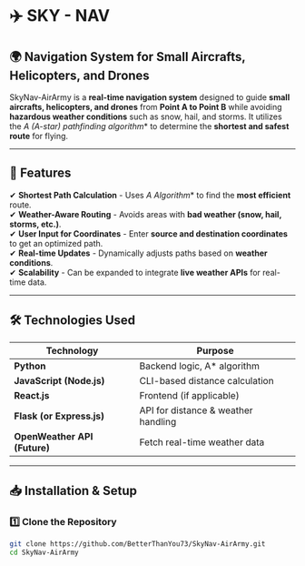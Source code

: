 
# ✈️ SKY - NAV

## 🌍 Navigation System for Small Aircrafts, Helicopters, and Drones

SkyNav-AirArmy is a **real-time navigation system** designed to guide **small aircrafts, helicopters, and drones** from **Point A to Point B** while avoiding **hazardous weather conditions** such as snow, hail, and storms. It utilizes the **A* (A-star) pathfinding algorithm** to determine the **shortest and safest route** for flying.

---

## 🚀 Features
✔ **Shortest Path Calculation** - Uses **A* Algorithm** to find the **most efficient** route.  
✔ **Weather-Aware Routing** - Avoids areas with **bad weather (snow, hail, storms, etc.)**.  
✔ **User Input for Coordinates** - Enter **source and destination coordinates** to get an optimized path.  
✔ **Real-time Updates** - Dynamically adjusts paths based on **weather conditions**.  
✔ **Scalability** - Can be expanded to integrate **live weather APIs** for real-time data.  

---

## 🛠️ Technologies Used
| **Technology** | **Purpose** |
|--------------|------------|
| **Python** | Backend logic, A* algorithm |
| **JavaScript (Node.js)** | CLI-based distance calculation |
| **React.js** | Frontend (if applicable) |
| **Flask (or Express.js)** | API for distance & weather handling |
| **OpenWeather API (Future)** | Fetch real-time weather data |

---

## 📥 Installation & Setup

### **1️⃣ Clone the Repository**
```sh
git clone https://github.com/BetterThanYou73/SkyNav-AirArmy.git
cd SkyNav-AirArmy
